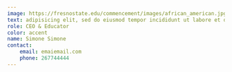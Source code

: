 ```yaml
---
image: https://fresnostate.edu/commencement/images/african_american.jpg
text: adipisicing elit, sed do eiusmod tempor incididunt ut labore et dolore magnaaliqua
role: CEO & Educator
color: accent
name: Simone Simone
contact: 
    email: emaiemail.com
    phone: 267744444
---
```


